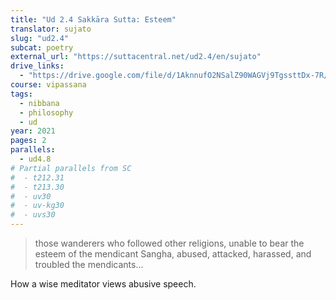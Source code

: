 ```yaml
---
title: "Ud 2.4 Sakkāra Sutta: Esteem"
translator: sujato
slug: "ud2.4"
subcat: poetry
external_url: "https://suttacentral.net/ud2.4/en/sujato"
drive_links:
  - "https://drive.google.com/file/d/1AknnufO2NSalZ90WAGVj9TgssttDx-7R/view?usp=drivesdk"
course: vipassana
tags:
  - nibbana
  - philosophy
  - ud
year: 2021
pages: 2
parallels:
  - ud4.8
# Partial parallels from SC
#  - t212.31
#  - t213.30
#  - uv30
#  - uv-kg30
#  - uvs30
---
```


> those wanderers who followed other religions, unable to bear the esteem of the mendicant Sangha, abused, attacked, harassed, and troubled the mendicants...

How a wise meditator views abusive speech.
